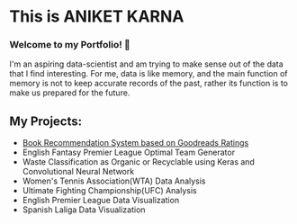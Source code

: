 # This is ANIKET KARNA

### Welcome to my Portfolio! 👋

I'm an aspiring data-scientist and am trying to make sense out of the data that I find interesting. For me, data is like memory, and the main function of memory is not to keep accurate records of the past, rather its function is to make us prepared for the future.

## My Projects:
* [Book Recommendation System based on Goodreads Ratings](https://github.com/CrypticNumbers8/Goodreads-Project)
* English Fantasy Premier League Optimal Team Generator
* Waste Classification as Organic or Recyclable using Keras and Convolutional Neural Network
* Women's Tennis Association(WTA) Data Analysis
* Ultimate Fighting Championship(UFC) Analysis
* English Premier League Data Visualization
* Spanish Laliga Data Visualization
